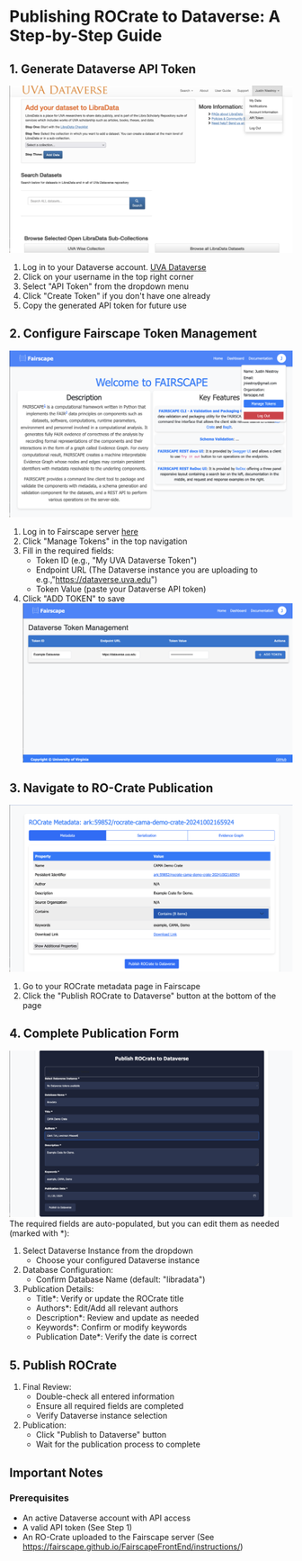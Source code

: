 <!-- markdownlint-disable -->

# Publishing ROCrate to Dataverse: A Step-by-Step Guide

## 1. Generate Dataverse API Token

![Step 1](../screenshots/pub1.png)

1. Log in to your Dataverse account. [UVA Dataverse](https://dataverse.lib.virginia.edu/)
2. Click on your username in the top right corner
3. Select "API Token" from the dropdown menu
4. Click "Create Token" if you don't have one already
5. Copy the generated API token for future use

## 2. Configure Fairscape Token Management

![Step 2](../screenshots/pub2.png)

1. Log in to Fairscape server [here](https://fairscape.net/login)
2. Click "Manage Tokens" in the top navigation
3. Fill in the required fields:
    * Token ID (e.g., "My UVA Dataverse Token")
    * Endpoint URL (The Dataverse instance you are uploading to e.g.,"https://dataverse.uva.edu")
    * Token Value (paste your Dataverse API token)
4. Click "ADD TOKEN" to save
   ![Step 3](../screenshots/pub3.png)

## 3. Navigate to RO-Crate Publication

![Step 4](../screenshots/pub4.png)

1. Go to your ROCrate metadata page in Fairscape
2. Click the "Publish ROCrate to Dataverse" button at the bottom of the page

## 4. Complete Publication Form

![Step 5](../screenshots/pub5.png)
The required fields are auto-populated, but you can edit them as needed (marked with \*):

1. Select Dataverse Instance from the dropdown
    * Choose your configured Dataverse instance
2. Database Configuration:
    * Confirm Database Name (default: "libradata")
3. Publication Details:
    * Title\*: Verify or update the ROCrate title
    * Authors\*: Edit/Add all relevant authors
    * Description\*: Review and update as needed
    * Keywords\*: Confirm or modify keywords
    * Publication Date\*: Verify the date is correct

## 5. Publish ROCrate

1. Final Review:
    * Double-check all entered information
    * Ensure all required fields are completed
    * Verify Dataverse instance selection
2. Publication:
    * Click "Publish to Dataverse" button
    * Wait for the publication process to complete

## Important Notes

### Prerequisites

- An active Dataverse account with API access
- A valid API token (See Step 1)
- An RO-Crate uploaded to the Fairscape server (See https://fairscape.github.io/FairscapeFrontEnd/instructions/)

